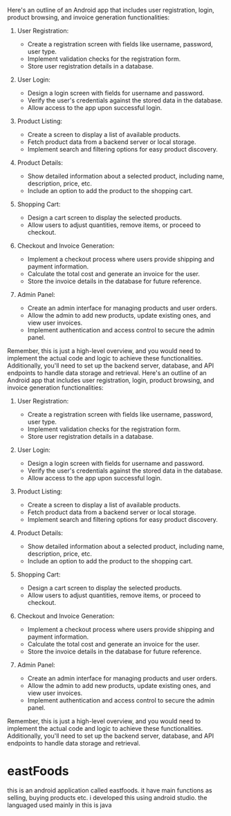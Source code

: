 Here's an outline of an Android app that includes user registration, login, product browsing, and invoice generation functionalities:

1. User Registration:
   - Create a registration screen with fields like username, password, user type.
   - Implement validation checks for the registration form.
   - Store user registration details in a database.

2. User Login:
   - Design a login screen with fields for username and password.
   - Verify the user's credentials against the stored data in the database.
   - Allow access to the app upon successful login.

3. Product Listing:
   - Create a screen to display a list of available products.
   - Fetch product data from a backend server or local storage.
   - Implement search and filtering options for easy product discovery.

4. Product Details:
   - Show detailed information about a selected product, including name, description, price, etc.
   - Include an option to add the product to the shopping cart.

5. Shopping Cart:
   - Design a cart screen to display the selected products.
   - Allow users to adjust quantities, remove items, or proceed to checkout.

6. Checkout and Invoice Generation:
   - Implement a checkout process where users provide shipping and payment information.
   - Calculate the total cost and generate an invoice for the user.
   - Store the invoice details in the database for future reference.

7. Admin Panel:
   - Create an admin interface for managing products and user orders.
   - Allow the admin to add new products, update existing ones, and view user invoices.
   - Implement authentication and access control to secure the admin panel.


Remember, this is just a high-level overview, and you would need to implement the actual code and logic to achieve these functionalities. Additionally, you'll need to set up the backend server, database, and API endpoints to handle data storage and retrieval.
Here's an outline of an Android app that includes user registration, login, product browsing, and invoice generation functionalities:

1. User Registration:
   - Create a registration screen with fields like username, password, user type.
   - Implement validation checks for the registration form.
   - Store user registration details in a database.

2. User Login:
   - Design a login screen with fields for username and password.
   - Verify the user's credentials against the stored data in the database.
   - Allow access to the app upon successful login.

3. Product Listing:
   - Create a screen to display a list of available products.
   - Fetch product data from a backend server or local storage.
   - Implement search and filtering options for easy product discovery.

4. Product Details:
   - Show detailed information about a selected product, including name, description, price, etc.
   - Include an option to add the product to the shopping cart.

5. Shopping Cart:
   - Design a cart screen to display the selected products.
   - Allow users to adjust quantities, remove items, or proceed to checkout.

6. Checkout and Invoice Generation:
   - Implement a checkout process where users provide shipping and payment information.
   - Calculate the total cost and generate an invoice for the user.
   - Store the invoice details in the database for future reference.

7. Admin Panel:
   - Create an admin interface for managing products and user orders.
   - Allow the admin to add new products, update existing ones, and view user invoices.
   - Implement authentication and access control to secure the admin panel.


Remember, this is just a high-level overview, and you would need to implement the actual code and logic to achieve these functionalities. Additionally, you'll need to set up the backend server, database, and API endpoints to handle data storage and retrieval.
# eastFoods
this is an android application called eastfoods. it have main functions as selling, buying products etc. i developed this using android studio. the languaged used mainly in this is java 


